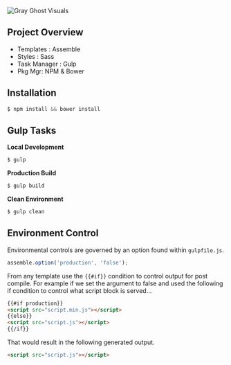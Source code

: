![Gray Ghost Visuals](https://dl.dropboxusercontent.com/u/41114960/github/ggv/site.png)

## Project Overview

 - Templates : Assemble
 - Styles : Sass
 - Task Manager : Gulp
 - Pkg Mgr: NPM & Bower

## Installation

```javascript
$ npm install && bower install
```

## Gulp Tasks

**Local Development**

```javascript
$ gulp
```

**Production Build**

```javascript
$ gulp build
```

**Clean Environment**

```javascript
$ gulp clean
```

## Environment Control

Environmental controls are governed by an option found within ``gulpfile.js``.

```javascript
assemble.option('production', 'false');
```

From any template use the ``{{#if}}`` condition to control output for post compile. For example if we set the argument to false and used the following if condition to control what script block is served…

```html
{{#if production}}
<script src="script.min.js"></script>
{{else}}
<script src="script.js"></script>
{{/if}}
```

That would result in the following generated output.

```html
<script src="script.js"></script>
```